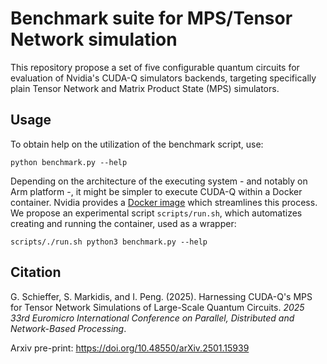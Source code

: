 # Benchmark suite for MPS/Tensor Network simulation
This repository propose a set of five configurable quantum circuits for evaluation
of Nvidia's CUDA-Q simulators backends, targeting specifically plain Tensor Network
and Matrix Product State (MPS) simulators.

## Usage
To obtain help on the utilization of the benchmark script, use:
```
python benchmark.py --help
```

Depending on the architecture of the executing system - and notably on Arm platform -,
it might be simpler to execute CUDA-Q within a Docker container. Nvidia provides a
[Docker image](https://catalog.ngc.nvidia.com/orgs/nvidia/teams/quantum/containers/cuda-quantum)
which streamlines this process. We propose an experimental script `scripts/run.sh`, which
automatizes creating and running the container, used as a wrapper:
```
scripts/./run.sh python3 benchmark.py --help
```

## Citation
G. Schieffer, S. Markidis, and I. Peng. (2025). Harnessing CUDA-Q's MPS for Tensor Network Simulations of Large-Scale Quantum Circuits. *2025 33rd Euromicro International Conference on Parallel, Distributed and Network-Based Processing*.     

Arxiv pre-print: https://doi.org/10.48550/arXiv.2501.15939
